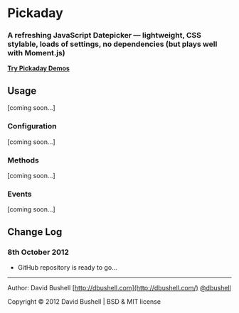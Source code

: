 Pickaday
========

### A refreshing JavaScript Datepicker — lightweight, CSS stylable, loads of settings, no dependencies (but plays well with Moment.js)

[**Try Pickaday Demos**](http://dbushell.github.com/Pickaday/)

## Usage

[coming soon...]

### Configuration

[coming soon...]

### Methods

[coming soon...]

### Events

[coming soon...]

## Change Log

### 8th October 2012

* GitHub repository is ready to go…

* * *

Author: David Bushell [http://dbushell.com](http://dbushell.com/) [@dbushell](http://twitter.com/dbushell/)

Copyright © 2012 David Bushell | BSD & MIT license
